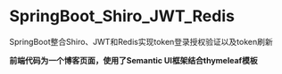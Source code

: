 # SpringBoot_Shiro_JWT_Redis
  SpringBoot整合Shiro、JWT和Redis实现token登录授权验证以及token刷新

**前端代码为一个博客页面，使用了Semantic UI框架结合thymeleaf模板**
